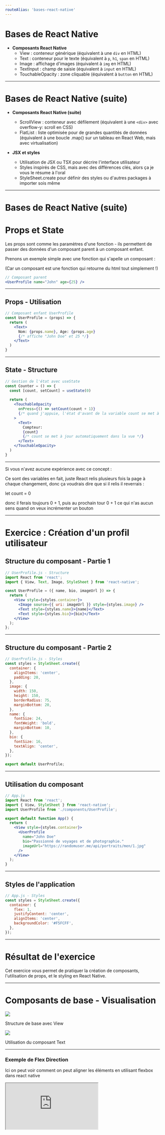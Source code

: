 ```yaml
---
routeAlias: 'bases-react-native'
---
```


# Bases de React Native

- **Composants React Native**
  - View : conteneur générique (équivalent à une `div` en HTML)
  - Text : conteneur pour le texte (équivalent à `p`, `h1`, `span` en HTML)
  - Image : affichage d'images (équivalent à `img` en HTML)
  - TextInput : champ de saisie (équivalent à `input` en HTML)
  - TouchableOpacity : zone cliquable (équivalent à `button` en HTML)

---

# Bases de React Native (suite)

- **Composants React Native (suite)**
  - ScrollView : conteneur avec défilement (équivalent à une `<div>` avec overflow-y: scroll en CSS)
  - FlatList : liste optimisée pour de grandes quantités de données (équivalent à une boucle .map() sur un tableau en React Web, mais avec virtualisation)

- **JSX et styles**
  - Utilisation de JSX ou TSX pour décrire l'interface utilisateur
  - Styles inspirés de CSS, mais avec des différences clés, alors ça je vous le résume à l'oral
  - StyleSheet.create pour définir des styles ou d'autres packages à importer sois même

---

# Bases de React Native (suite)

# Props et State

Les props sont comme les paramètres d'une fonction - ils permettent de passer des données d'un composant parent à un composant enfant.

Prenons un exemple simple avec une fonction qui s'apelle un composant :

(Car un composant est une fonction qui retourne du html tout simplement !)


```jsx
// Composant parent
<UserProfile name="John" age={25} />
```

---

## Props - Utilisation

```jsx
// Composant enfant UserProfile
const UserProfile = (props) => {
  return (
    <Text>
      Nom: {props.name}, Age: {props.age}
      {/* affiche "John Doe" et 25 */}
    </Text>
  )
}
```

---

## State - Structure

```jsx
// Gestion de l'état avec useState
const Counter = () => {
  const [count, setCount] = useState(0)
  
  return (
    <TouchableOpacity 
      onPress={() => setCount(count + 1)}
      {/* quand j'appuie, l'état d'avant de la variable count se met à jour donc 0 + 1 , au prochain appuie 1 + 1 , etc */}
    >
      <Text>
        Compteur: 
        {count} 
        {/* count se met à jour automatiquement dans la vue */}
      </Text>
    </TouchableOpacity>
  )
}
```

---

Si vous n'avez aucune expérience avec ce concept :

Ce sont des variables en fait, juste React relis plusieurs fois la page à chaque changement, donc ça voudrais dire que si il relis il reverrais :

let count = 0

donc il ferais toujours 0 + 1, puis au prochain tour 0 + 1 ce qui n'as aucun sens quand on veux incrémenter un bouton

---

# Exercice : Création d'un profil utilisateur

## Structure du composant - Partie 1

```jsx
// UserProfile.js - Structure
import React from 'react';
import { View, Text, Image, StyleSheet } from 'react-native';

const UserProfile = ({ name, bio, imageUrl }) => {
  return (
    <View style={styles.container}>
      <Image source={{ uri: imageUrl }} style={styles.image} />
      <Text style={styles.name}>{name}</Text>
      <Text style={styles.bio}>{bio}</Text>
    </View>
  );
};
```

---

## Structure du composant - Partie 2

```jsx
// UserProfile.js - Styles
const styles = StyleSheet.create({
  container: {
    alignItems: 'center',
    padding: 20,
  },
  image: {
    width: 150,
    height: 150,
    borderRadius: 75,
    marginBottom: 20,
  },
  name: {
    fontSize: 24,
    fontWeight: 'bold',
    marginBottom: 10,
  },
  bio: {
    fontSize: 16,
    textAlign: 'center',
  },
});

export default UserProfile;
```

---

## Utilisation du composant

```jsx
// App.js
import React from 'react';
import { View, StyleSheet } from 'react-native';
import UserProfile from './components/UserProfile';

export default function App() {
  return (
    <View style={styles.container}>
      <UserProfile
        name="John Doe"
        bio="Passionné de voyages et de photographie."
        imageUrl="https://randomuser.me/api/portraits/men/1.jpg"
      />
    </View>
  );
}
```

---

## Styles de l'application

```jsx
// App.js - Styles
const styles = StyleSheet.create({
  container: {
    flex: 1,
    justifyContent: 'center',
    alignItems: 'center',
    backgroundColor: '#F5FCFF',
  },
});
```

---

# Résultat de l'exercice

Cet exercice vous permet de pratiquer la création de composants, l'utilisation de props, et le styling en React Native.

---

# Composants de base - Visualisation

<div class="grid grid-cols-2 gap-4">
<div>
<img src="/view.png" class="h-60 rounded-lg" />
<p class="text-sm text-center mt-2">Structure de base avec View</p>
</div>
<div>
<img src="/text.png" class="h-40 rounded-lg" />
<p class="text-sm text-center mt-2">Utilisation du composant Text</p>
</div>
</div>

---

<div class="-mt-4">

### Exemple de Flex Direction

Ici on peut voir comment on peut aligner les éléments en utilisant flexbox dans react native

<iframe src="https://snack.expo.dev/@jsrq/flex-direction" class="h-[50vh] w-full rounded-lg" />

</div>
---

<div class="-mt-4">

### Layout et Flexbox

Et ici le justifyContent qui permet de centrer les éléments horizontalement

<iframe src="https://snack.expo.dev/@jsrq/justify-content" class="h-[50vh] w-full rounded-lg" />

</div>

---

# Composants d'interaction

<div class="grid grid-cols-2 gap-4">
<div class="col-span-1">

Boutons : comme un vrai bouton en HTML

<img src="/button.png" class="h-60 rounded-lg" />
</div>
<div class="col-span-1">
<p> TouchableOpacity : comme un bouton en HTML mais avec une animation</p>
<img src="/touchable.png" class="h-60 rounded-lg" />
</div>
</div>

---

# TextInput pour la saisie

<img src="/textinput.png" class="h-60 rounded-lg" />

---

<div class="-mt-4">

### ScrollView

Voici un exemple de ScrollView qui permet de faire défiler du contenu verticalement

<iframe src="https://snack.expo.dev/@jsrq/scrollview-example" class="h-[50vh] w-full rounded-lg" />

</div>

---

<div class="-mt-4">

### FlatList 

Et ici un exemple de FlatList qui permet d'afficher une grande liste de données de manière optimisée

<iframe src="https://snack.expo.dev/@jsrq/flatlist-basics" class="h-[50vh] w-full rounded-lg" />

</div>
